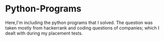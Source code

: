 # Python-Programs
Here,I'm including the python programs that I solved. The question was taken mostly from hackerrank and coding questions of companies; which I dealt with during my placement tests.
